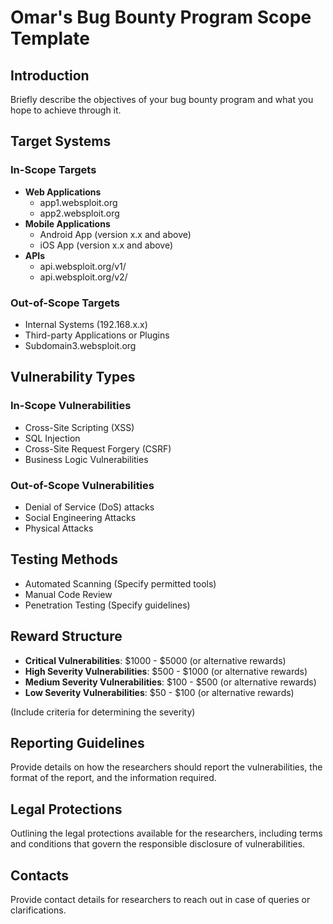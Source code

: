 # Omar's Bug Bounty Program Scope Template

## Introduction

Briefly describe the objectives of your bug bounty program and what you hope to achieve through it.

## Target Systems

### In-Scope Targets

- **Web Applications**
  - app1.websploit.org
  - app2.websploit.org
- **Mobile Applications**
  - Android App (version x.x and above)
  - iOS App (version x.x and above)
- **APIs**
  - api.websploit.org/v1/
  - api.websploit.org/v2/

### Out-of-Scope Targets

- Internal Systems (192.168.x.x)
- Third-party Applications or Plugins
- Subdomain3.websploit.org

## Vulnerability Types

### In-Scope Vulnerabilities

- Cross-Site Scripting (XSS)
- SQL Injection
- Cross-Site Request Forgery (CSRF)
- Business Logic Vulnerabilities

### Out-of-Scope Vulnerabilities

- Denial of Service (DoS) attacks
- Social Engineering Attacks
- Physical Attacks

## Testing Methods

- Automated Scanning (Specify permitted tools)
- Manual Code Review
- Penetration Testing (Specify guidelines)

## Reward Structure

- **Critical Vulnerabilities**: $1000 - $5000 (or alternative rewards)
- **High Severity Vulnerabilities**: $500 - $1000 (or alternative rewards)
- **Medium Severity Vulnerabilities**: $100 - $500 (or alternative rewards)
- **Low Severity Vulnerabilities**: $50 - $100 (or alternative rewards)

(Include criteria for determining the severity)

## Reporting Guidelines

Provide details on how the researchers should report the vulnerabilities, the format of the report, and the information required.

## Legal Protections

Outlining the legal protections available for the researchers, including terms and conditions that govern the responsible disclosure of vulnerabilities.

## Contacts

Provide contact details for researchers to reach out in case of queries or clarifications.

